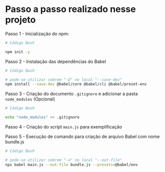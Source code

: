# Passo a passo realizado nesse projeto

Passo 1 - Inicialização do npm:

~~~bash
# Código Bash

npm init -y
~~~

Passo 2 - Instalação das dependências do Babel

~~~bash
# Código Bash

# pode-se utilizar sobrem "-D" no local "--save-dev"
npm install --save-dev @babel/core @babel/cli @babel/preset-env
~~~

Passo 3 - Criação do documento `.gitignore` e adicionar a pasta `node_modules` (Opcional)

~~~bash
# Código Bash

echo "node_modules" >> .gitignore
~~~

Passo 4 - Criação do script `main.js` para exemplificação

Passo 5 - Execução de comando para criação de arquivo Babel com nome bundle.js

~~~bash
# Código Bash

# pode-se utilizar sobrem "-o" no local "--out-file"
npx babel main.js --out-file bundle.js --presets=@babel/env
~~~
